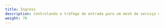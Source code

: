 ```yaml
---
title: Ingress
description: Controlando o tráfego de entrada para um mesh de serviço do Istio.
weight: 70
---
```

